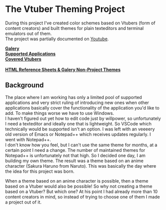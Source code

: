 # The Vtuber Theming Project

During this project I've created color schemes based on Vtubers (form of content creators) and built themes for plain texteditors and terminal emulators out of them.<br>
The project was partially documented on [Youtube](https://www.youtube.com/@fm3chanic).

**[Galery](/doc/galery.md)**<br>
**[Supported Applications](/doc/applications.md)**<br>
**[Covered Vtubers](/doc/vtubers.md)**<br><br>
**[HTML Reference Sheets & Galery Non-Project Themes](https://github.com/fm3chanic/color_schemes)**

## Background

The place where I am working has only a limited pool of supported applications and very strict ruling of introducing new ones when other applications basically cover the functionality of the application you'd like to add. To make things worse we have to use Windows.<br>
I haven't figured out yet how to edit code just by willpower, so unfortunately I need a texteditor and ideally one that is lightweight. So VSCode which technically would be supported isn't an option. I was left with an veeeery old version of Emacs or Notepad++ which receives updates regularly. I went with Notepad++.<br>
I don't know how you feel, but I can't use the same theme for months, at a certain point I need a change. The number of maintained themes for Notepad++ is unfortunately not that high. So I decided one day, I am building my own theme. The result was a theme based on an anime character (Sakura Haruno from Naruto). This was basically the day where the idea for this project was born.<br>

When a theme based on an anime character is possible, then a theme based on a Vtuber would also be possible! So why not creating a theme based on a Vtuber? But which one? At his point I had already more than 10 content creators in mind, so instead of trying to choose one of them I made a project out of it.